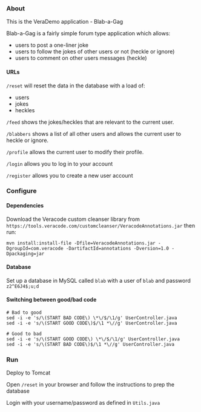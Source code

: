 ### About

This is the VeraDemo application - Blab-a-Gag

Blab-a-Gag is a fairly simple forum type application which allows:
 - users to post a one-liner joke
 - users to follow the jokes of other users or not (heckle or ignore)
 - users to comment on other users messages (heckle)
 
#### URLs

`/reset` will reset the data in the database with a load of:
 - users
 - jokes
 - heckles
  
`/feed` shows the jokes/heckles that are relevant to the current user.

`/blabbers` shows a list of all other users and allows the current user to heckle or ignore.

`/profile` allows the current user to modify their profile.

`/login` allows you to log in to your account

`/register` allows you to create a new user account
  
  
### Configure

#### Dependencies

Download the Veracode custom cleanser library from `https://tools.veracode.com/customcleanser/VeracodeAnnotations.jar` then run:

    mvn install:install-file -Dfile=VeracodeAnnotations.jar -DgroupId=com.veracode -DartifactId=annotations -Dversion=1.0 -Dpackaging=jar

#### Database

Set up a database in MySQL called `blab` with a user of `blab` and password `z2^E6J4$;u;d`
 
#### Switching between good/bad code

    # Bad to good
    sed -i -e 's/\(START BAD CODE\) \*\/$/\1/g' UserController.java
    sed -i -e 's/\(START GOOD CODE\)$/\1 *\//g' UserController.java
    
    # Good to bad
    sed -i -e 's/\(START GOOD CODE\) \*\/$/\1/g' UserController.java
    sed -i -e 's/\(START BAD CODE\)$/\1 *\//g' UserController.java
  
  
### Run

Deploy to Tomcat

Open `/reset` in your browser and follow the instructions to prep the database

Login with your username/password as defined in `Utils.java`

